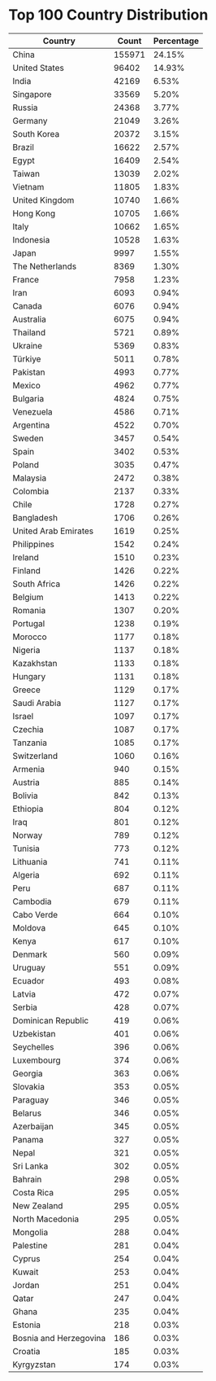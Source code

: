 # Top 100 Country Distribution
| Country | Count | Percentage |
|----|----|----|
| China | 155971 | 24.15% |
| United States | 96402 | 14.93% |
| India | 42169 | 6.53% |
| Singapore | 33569 | 5.20% |
| Russia | 24368 | 3.77% |
| Germany | 21049 | 3.26% |
| South Korea | 20372 | 3.15% |
| Brazil | 16622 | 2.57% |
| Egypt | 16409 | 2.54% |
| Taiwan | 13039 | 2.02% |
| Vietnam | 11805 | 1.83% |
| United Kingdom | 10740 | 1.66% |
| Hong Kong | 10705 | 1.66% |
| Italy | 10662 | 1.65% |
| Indonesia | 10528 | 1.63% |
| Japan | 9997 | 1.55% |
| The Netherlands | 8369 | 1.30% |
| France | 7958 | 1.23% |
| Iran | 6093 | 0.94% |
| Canada | 6076 | 0.94% |
| Australia | 6075 | 0.94% |
| Thailand | 5721 | 0.89% |
| Ukraine | 5369 | 0.83% |
| Türkiye | 5011 | 0.78% |
| Pakistan | 4993 | 0.77% |
| Mexico | 4962 | 0.77% |
| Bulgaria | 4824 | 0.75% |
| Venezuela | 4586 | 0.71% |
| Argentina | 4522 | 0.70% |
| Sweden | 3457 | 0.54% |
| Spain | 3402 | 0.53% |
| Poland | 3035 | 0.47% |
| Malaysia | 2472 | 0.38% |
| Colombia | 2137 | 0.33% |
| Chile | 1728 | 0.27% |
| Bangladesh | 1706 | 0.26% |
| United Arab Emirates | 1619 | 0.25% |
| Philippines | 1542 | 0.24% |
| Ireland | 1510 | 0.23% |
| Finland | 1426 | 0.22% |
| South Africa | 1426 | 0.22% |
| Belgium | 1413 | 0.22% |
| Romania | 1307 | 0.20% |
| Portugal | 1238 | 0.19% |
| Morocco | 1177 | 0.18% |
| Nigeria | 1137 | 0.18% |
| Kazakhstan | 1133 | 0.18% |
| Hungary | 1131 | 0.18% |
| Greece | 1129 | 0.17% |
| Saudi Arabia | 1127 | 0.17% |
| Israel | 1097 | 0.17% |
| Czechia | 1087 | 0.17% |
| Tanzania | 1085 | 0.17% |
| Switzerland | 1060 | 0.16% |
| Armenia | 940 | 0.15% |
| Austria | 885 | 0.14% |
| Bolivia | 842 | 0.13% |
| Ethiopia | 804 | 0.12% |
| Iraq | 801 | 0.12% |
| Norway | 789 | 0.12% |
| Tunisia | 773 | 0.12% |
| Lithuania | 741 | 0.11% |
| Algeria | 692 | 0.11% |
| Peru | 687 | 0.11% |
| Cambodia | 679 | 0.11% |
| Cabo Verde | 664 | 0.10% |
| Moldova | 645 | 0.10% |
| Kenya | 617 | 0.10% |
| Denmark | 560 | 0.09% |
| Uruguay | 551 | 0.09% |
| Ecuador | 493 | 0.08% |
| Latvia | 472 | 0.07% |
| Serbia | 428 | 0.07% |
| Dominican Republic | 419 | 0.06% |
| Uzbekistan | 401 | 0.06% |
| Seychelles | 396 | 0.06% |
| Luxembourg | 374 | 0.06% |
| Georgia | 363 | 0.06% |
| Slovakia | 353 | 0.05% |
| Paraguay | 346 | 0.05% |
| Belarus | 346 | 0.05% |
| Azerbaijan | 345 | 0.05% |
| Panama | 327 | 0.05% |
| Nepal | 321 | 0.05% |
| Sri Lanka | 302 | 0.05% |
| Bahrain | 298 | 0.05% |
| Costa Rica | 295 | 0.05% |
| New Zealand | 295 | 0.05% |
| North Macedonia | 295 | 0.05% |
| Mongolia | 288 | 0.04% |
| Palestine | 281 | 0.04% |
| Cyprus | 254 | 0.04% |
| Kuwait | 253 | 0.04% |
| Jordan | 251 | 0.04% |
| Qatar | 247 | 0.04% |
| Ghana | 235 | 0.04% |
| Estonia | 218 | 0.03% |
| Bosnia and Herzegovina | 186 | 0.03% |
| Croatia | 185 | 0.03% |
| Kyrgyzstan | 174 | 0.03% |
